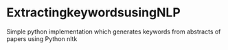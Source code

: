 # ExtractingkeywordsusingNLP
Simple python implementation which generates keywords from abstracts of papers using Python nltk
